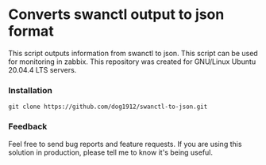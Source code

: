 # Converts swanctl  output to json format

This script outputs information from swanctl to json. This script can be used for monitoring in zabbix.
This repository was created for GNU/Linux Ubuntu 20.04.4 LTS servers.

### Installation
`git clone https://github.com/dog1912/swanctl-to-json.git`

### Feedback
Feel free to send bug reports and feature requests. If you are using this solution in production, please tell me to know it's being useful.
